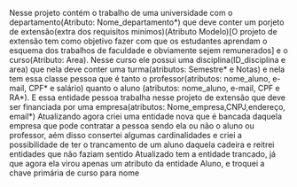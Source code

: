 Nesse projeto contém o trabalho de uma universidade com o departamento(Atributo: Nome_departamento*) que deve conter um porjeto de extensão(extra dos requisitos minimos)(Atributo Modelo)[O projeto de extensão tem como objetivo fazer com que os estudantes aprendam o esquema dos trabalhos de faculdade e obviamente sejem remunerados] e o curso(Atributo: Area). 
Nesse curso ele possui uma disciplina(ID_disciplina e area) que nela deve conter uma turma(atributos: Semestre* e Notas) e nela tem essa classe pessoa que é tanto o professor(atributos: nome_aluno, e-mail, CPF* e salário) quanto o aluno (atributos: nome_aluno, e-mail, CPF e RA*). 
E essa entidade pessoa trabalha nesse projeto de extensão que deve ser financiada por uma empresa(atributos: Nome_empresa,CNPJ,endereço, email*)
Atualizando agora criei uma entidade nova que é bancada daquela empresa que pode contratar a pessoa sendo ela ou não o aluno ou professor, aém disso consertei algumas cardinalidades e criei a possibilidade de ter o trancamento de um aluno daquela cadeira e reitrei entidades que não faziam sentido
Atualizado tem a entidade trancado, já que agora ela virou apenas um atributo da entidade Aluno, e troquei a chave primária de curso para nome
